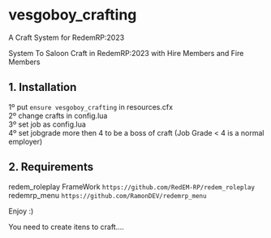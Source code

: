 # vesgoboy_crafting
A Craft System for RedemRP:2023

System To Saloon Craft in RedemRP:2023 with Hire Members and Fire Members
## 1. Installation
1º put ```ensure vesgoboy_crafting``` in resources.cfx<br>
2º change crafts in config.lua<br>
3º set job as config.lua<br>
4º set jobgrade more then 4 to be a boss of craft (Job Grade < 4 is a normal employer)


## 2. Requirements
redem_roleplay FrameWork ```https://github.com/RedEM-RP/redem_roleplay```
redemrp_menu ```https://github.com/RamonDEV/redemrp_menu```

Enjoy :)

You need to create itens to craft....
